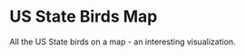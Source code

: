 US State Birds Map
==================

All the US State birds on a map - an interesting visualization.
